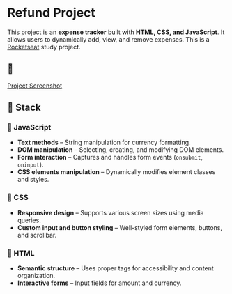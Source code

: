# Refund Project

This project is an **expense tracker** built with **HTML, CSS, and JavaScript**. It allows users to dynamically add, view, and remove expenses. This is a [Rocketseat](https://www.rocketseat.com.br/?utm_source=google&utm_medium=cpc&utm_campaign=lead&utm_term=perpetuo&utm_content=institucional-lead-home-texto-lead-brandkws-none-none-institucional-none-none-br-google&gad_source=1&gclid=CjwKCAiAtYy9BhBcEiwANWQQL_7PJhNk7vjUU2WS5edbdA0Q-JW-9ytiEHPkbCOhkU4Y2gnl6gjFZxoCVxgQAvD_BwE) study project.

## 📸  

[Project Screenshot](img/screenshot_currency_conversion.png)

## 🚀 Stack  

### 🔹 JavaScript  
- **Text methods** – String manipulation for currency formatting.  
- **DOM manipulation** – Selecting, creating, and modifying DOM elements. 
- **Form interaction** – Captures and handles form events (`onsubmit`, `oninput`).  
- **CSS elements manipulation** – Dynamically modifies element classes and styles.  

### 🎨 CSS  
- **Responsive design** – Supports various screen sizes using media queries.  
- **Custom input and button styling** – Well-styled form elements, buttons, and scrollbar.  

### 📄 HTML  
- **Semantic structure** – Uses proper tags for accessibility and content organization.  
- **Interactive forms** – Input fields for amount and currency.  
